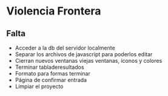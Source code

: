 # Violencia Frontera

## Falta

- Acceder a la db del servidor localmente
- Separar los archivos de javascript para poderlos editar
- Cierran nuevos ventanas viejas ventanas, íconos y colores
- Terminar tabladeresultados 
- Formato para formas terminar
- Página de confirmar entrada
- Limpiar el proyecto
